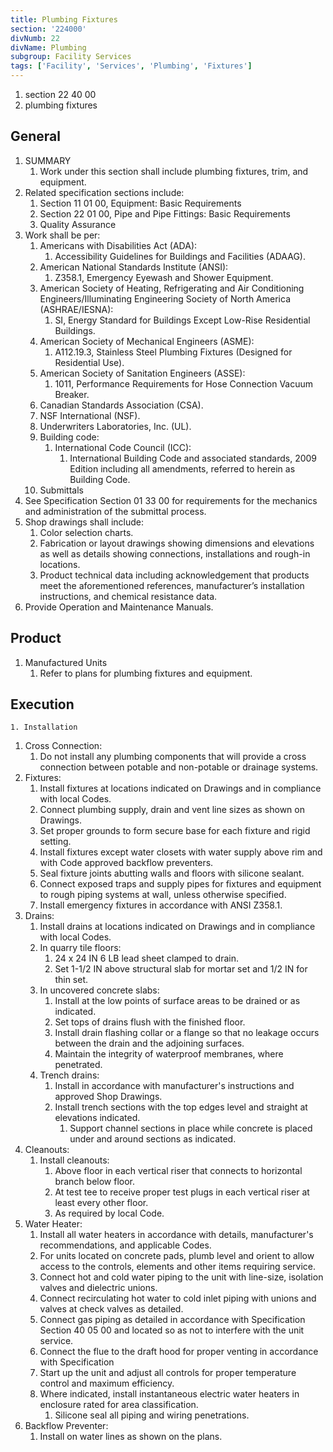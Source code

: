 ```yaml
---
title: Plumbing Fixtures
section: '224000'
divNumb: 22
divName: Plumbing
subgroup: Facility Services
tags: ['Facility', 'Services', 'Plumbing', 'Fixtures']
---
```


   1. section 22 40 00
   1. plumbing fixtures

## General

1. SUMMARY
   1. Work under this section shall include plumbing fixtures, trim, and equipment.
2. Related specification sections include:
	1. Section 11 01 00, Equipment: Basic Requirements
	2. Section 22 01 00, Pipe and Pipe Fittings: Basic Requirements
	3. Quality Assurance
3. Work shall be per:
	1. Americans with Disabilities Act (ADA):
		1. Accessibility Guidelines for Buildings and Facilities (ADAAG).
	2. American National Standards Institute (ANSI):
		1. Z358.1, Emergency Eyewash and Shower Equipment.
	3. American Society of Heating, Refrigerating and Air Conditioning Engineers/Illuminating Engineering Society of North America (ASHRAE/IESNA):
		1. SI, Energy Standard for Buildings Except Low-Rise Residential Buildings.
	4. American Society of Mechanical Engineers (ASME):
		1. A112.19.3, Stainless Steel Plumbing Fixtures (Designed for Residential Use).
	5. American Society of Sanitation Engineers (ASSE):
		1. 1011, Performance Requirements for Hose Connection Vacuum Breaker.
	6. Canadian Standards Association (CSA).
	7. NSF International (NSF).
	8. Underwriters Laboratories, Inc. (UL).
	9. Building code:
		1. International Code Council (ICC):
			1. International Building Code and associated standards, 2009 Edition including all amendments, referred to herein as Building Code.
	10. Submittals
4. See Specification Section 01 33 00 for requirements for the mechanics and administration of the submittal process.
5. Shop drawings shall include:
	1. Color selection charts.
	2. Fabrication or layout drawings showing dimensions and elevations as well as details showing connections, installations and rough-in locations. 
	3. Product technical data including acknowledgement that products meet the aforementioned references, manufacturer’s installation instructions, and chemical resistance data.
6. Provide Operation and Maintenance Manuals.
## Product
1. Manufactured Units
   1. Refer to plans for plumbing fixtures and equipment. 


## Execution


	1. Installation
   1. Cross Connection:
      1. Do not install any plumbing components that will provide a cross connection between potable and non-potable or drainage systems.
2. Fixtures:
	1. Install fixtures at locations indicated on Drawings and in compliance with local Codes.
	2. Connect plumbing supply, drain and vent line sizes as shown on Drawings.
	3. Set proper grounds to form secure base for each fixture and rigid setting.
	4. Install fixtures except water closets with water supply above rim and with Code approved backflow preventers.
	5. Seal fixture joints abutting walls and floors with silicone sealant.
	6. Connect exposed traps and supply pipes for fixtures and equipment to rough piping systems at wall, unless otherwise specified.
	7. Install emergency fixtures in accordance with ANSI Z358.1.
3. Drains:
	1. Install drains at locations indicated on Drawings and in compliance with local Codes.
	2. In quarry tile floors:
		1. 24 x 24 IN 6 LB lead sheet clamped to drain.
		2. Set 1-1/2 IN above structural slab for mortar set and 1/2 IN for thin set.
	3. In uncovered concrete slabs:
		1. Install at the low points of surface areas to be drained or as indicated.
		2. Set tops of drains flush with the finished floor.
		3. Install drain flashing collar or a flange so that no leakage occurs between the drain and the adjoining surfaces.
		4. Maintain the integrity of waterproof membranes, where penetrated.
	4. Trench drains:
		1. Install in accordance with manufacturer's instructions and approved Shop Drawings.
		2. Install trench sections with the top edges level and straight at elevations indicated.
			1. Support channel sections in place while concrete is placed under and around sections as indicated.
4. Cleanouts:
	1. Install cleanouts:
		1. Above floor in each vertical riser that connects to horizontal branch below floor.
		2. At test tee to receive proper test plugs in each vertical riser at least every other floor.
		3. As required by local Code.
5. Water Heater:
	1. Install all water heaters in accordance with details, manufacturer's recommendations, and applicable Codes.
	2. For units located on concrete pads, plumb level and orient to allow access to the controls, elements and other items requiring service.
	3. Connect hot and cold water piping to the unit with line-size, isolation valves and dielectric unions.
	4. Connect recirculating hot water to cold inlet piping with unions and valves at check valves as detailed.
	5. Connect gas piping as detailed in accordance with Specification Section 40 05 00 and located so as not to interfere with the unit service.
	6. Connect the flue to the draft hood for proper venting in accordance with Specification
	7. Start up the unit and adjust all controls for proper temperature control and maximum efficiency.
	8. Where indicated, install instantaneous electric water heaters in enclosure rated for area classification.
		1. Silicone seal all piping and wiring penetrations.
6. Backflow Preventer:
      1. Install on water lines as shown on the plans.

